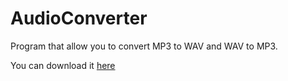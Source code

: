 # AudioConverter
Program that allow you to convert MP3 to WAV and WAV to MP3.

You can download it [here](https://github.com/CziterGaming/AudioConverter/releases/tag/v1.0.1.1)
